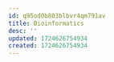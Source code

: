 ```yaml
---
id: q95od0b803blbvr4qm791av
title: Bioinformatics
desc: ''
updated: 1724626754934
created: 1724626754934
---
```

